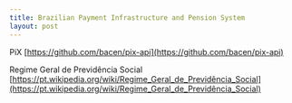 ```yaml
---
title: Brazilian Payment Infrastructure and Pension System
layout: post
---
```


PiX
[https://github.com/bacen/pix-api](https://github.com/bacen/pix-api)

Regime Geral de Previdência Social
[https://pt.wikipedia.org/wiki/Regime_Geral_de_Previdência_Social](https://pt.wikipedia.org/wiki/Regime_Geral_de_Previdência_Social)
